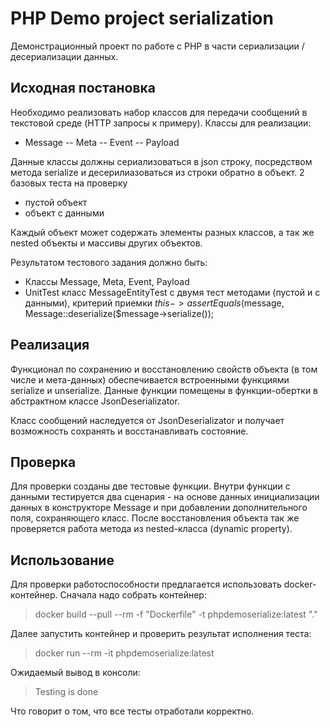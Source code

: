 # PHP Demo project serialization

Демонстрационный проект по работе с PHP в части сериализации / десериализации данных.

## Исходная постановка
Необходимо реализовать набор классов для передачи сообщений в текстовой среде (HTTP запросы к примеру).
Классы для реализации:
- Message
-- Meta
-- Event
-- Payload

Данные классы должны сериализоваться в json строку, посредством метода serialize и десерилиазоваться из строки обратно в объект.
2 базовых теста на проверку
- пустой объект
- объект с данными

Каждый объект может содержать элементы разных классов, а так же nested объекты и массивы других объектов.

Результатом тестового задания должно быть:
- Классы Message, Meta, Event, Payload
- UnitTest класс MessageEntityTest с двумя тест методами (пустой и с данными), критерий приемки $this->assertEquals($message, Message::deserialize($message->serialize());

## Реализация
Функционал по сохранению и восcтановлению свойств объекта (в том числе и мета-данных) обеспечивается встроенными функциями serialize и unserialize. Данные функции помещены в функции-обертки в абстрактном классе JsonDeserializator.

Класс сообщений наследуется от JsonDeserializator и получает возможность сохранять и восстанавливать состояние.

## Проверка
Для проверки созданы две тестовые функции. Внутри функции с данными тестируется два сценария - на основе данных инициализации данных в конструкторе Message и при добавлении дополнительного поля, сохраняющего класс.
После восстановления объекта так же проверяется работа метода из nested-класса (dynamic property).

## Использование
Для проверки работоспособности предлагается использовать docker-контейнер.
Сначала надо собрать контейнер:
> docker build --pull --rm -f "Dockerfile" -t phpdemoserialize:latest "."

Далее запустить контейнер и проверить результат исполнения теста:
> docker run --rm -it  phpdemoserialize:latest 

Ожидаемый вывод в консоли:
> Testing is done

Что говорит о том, что все тесты отработали корректно.